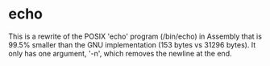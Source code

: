 echo
===
This is a rewrite of the POSIX 'echo' program (/bin/echo) in Assembly that is 99.5% smaller than the GNU implementation (153 bytes vs 31296 bytes). It only has one argument, '-n', which 
removes the newline at the end.  
